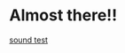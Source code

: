 # Almost there!!

[sound test](https://robymanlongat.github.io/c0dewords/week11/majorProject_finale) 
